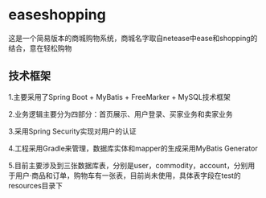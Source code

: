 # easeshopping #
这是一个简易版本的商城购物系统，商城名字取自netease中ease和shopping的结合，意在轻松购物

## 技术框架 ##
1.主要采用了Spring Boot + MyBatis + FreeMarker + MySQL技术框架

2.业务逻辑主要分为四部分：首页展示、用户登录、买家业务和卖家业务

3.采用Spring Security实现对用户的认证

4.工程采用Gradle来管理，数据库实体和mapper的生成采用MyBatis Generator

5.目前主要涉及到三张数据库表，分别是user，commodity，account，分别用于用户·商品和订单，购物车有一张表，目前尚未使用，具体表字段在test的resources目录下




